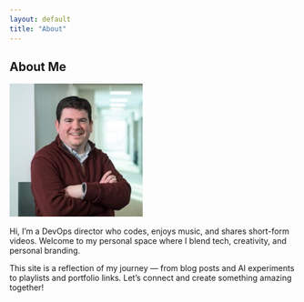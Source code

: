 ```yaml
---
layout: default
title: "About"
---
```


<section class="about">
  <h1>About Me</h1>
  <img src="/assets/images/profile.jpg" alt="Profile Image" class="profile-image">
  <p>Hi, I’m a DevOps director who codes, enjoys music, and shares short-form videos. Welcome to my personal space where I blend tech, creativity, and personal branding.</p>
  <p>This site is a reflection of my journey — from blog posts and AI experiments to playlists and portfolio links. Let’s connect and create something amazing together!</p>
</section>